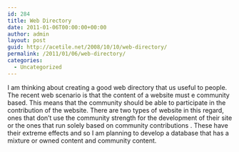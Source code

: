 ```yaml
---
id: 284
title: Web Directory
date: 2011-01-06T00:00:00+00:00
author: admin
layout: post
guid: http://acetile.net/2008/10/10/web-directory/
permalink: /2011/01/06/web-directory/
categories:
  - Uncategorized
---
```

I am thinking about creating a good web directory that us useful to people. The recent web scenario is that the content of a website must e community based. This means that the community should be able to participate in the contribution of the website. There are two types of website in this regard, ones that don’t use the community strength for the development of their site or the ones that run solely based on community contributions . These have their extreme effects and so I am planning to develop a database that has a mixture or owned content and community content.